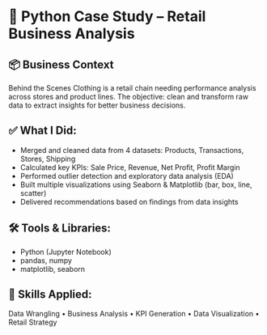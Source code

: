 # 🧵 Python Case Study – Retail Business Analysis

## 📦 Business Context
Behind the Scenes Clothing is a retail chain needing performance analysis across stores and product lines. The objective: clean and transform raw data to extract insights for better business decisions.

## ✅ What I Did:
- Merged and cleaned data from 4 datasets: Products, Transactions, Stores, Shipping
- Calculated key KPIs: Sale Price, Revenue, Net Profit, Profit Margin
- Performed outlier detection and exploratory data analysis (EDA)
- Built multiple visualizations using Seaborn & Matplotlib (bar, box, line, scatter)
- Delivered recommendations based on findings from data insights

## 🛠️ Tools & Libraries:
- Python (Jupyter Notebook)
- pandas, numpy
- matplotlib, seaborn

## 🎯 Skills Applied:
Data Wrangling • Business Analysis • KPI Generation • Data Visualization • Retail Strategy

